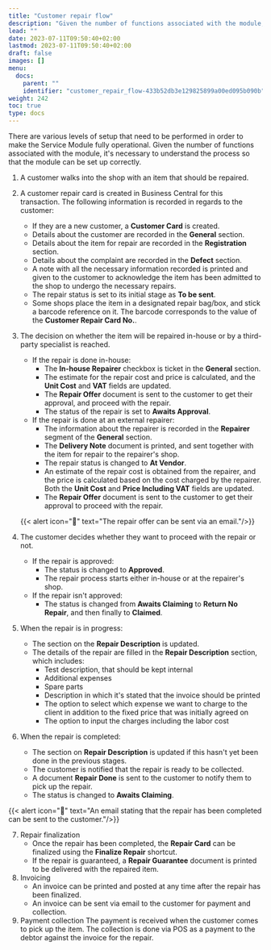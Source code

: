 ```yaml
---
title: "Customer repair flow"
description: "Given the number of functions associated with the module, it's necessary to understand the process so that the module can be set up correctly."
lead: ""
date: 2023-07-11T09:50:40+02:00
lastmod: 2023-07-11T09:50:40+02:00
draft: false
images: []
menu:
  docs:
    parent: ""
    identifier: "customer_repair_flow-433b52db3e129825899a00ed095b090b"
weight: 242
toc: true
type: docs
---
```


There are various levels of setup that need to be performed in order to make the Service Module fully operational. Given the number of functions associated with the module, it's necessary to understand the process so that the module can be set up correctly. 

1. A customer walks into the shop with an item that should be repaired. 
2. A customer repair card is created in Business Central for this transaction. The following information is recorded in regards to the customer:
   - If they are a new customer, a **Customer Card** is created.
   - Details about the customer are recorded in the **General** section. 
   - Details about the item for repair are recorded in the **Registration** section. 
   - Details about the complaint are recorded in the **Defect** section.
   - A note with all the necessary information recorded is printed and given to the customer to acknowledge the item has been admitted to the shop to undergo the necessary repairs.
   - The repair status is set to its initial stage as **To be sent**.
   - Some shops place the item in a designated repair bag/box, and stick a barcode reference on it. The barcode corresponds to the value of the **Customer Repair Card No.**.
3. The decision on whether the item will be repaired in-house or by a third-party specialist is reached. 
   - If the repair is done in-house:
     - The **In-house Repairer** checkbox is ticket in the **General** section. 
     - The estimate for the repair cost and price is calculated, and the **Unit Cost** and **VAT** fields are updated. 
     - The **Repair Offer** document is sent to the customer to get their approval, and proceed with the repair. 
     - The status of the repair is set to **Awaits Approval**.   
   - If the repair is done at an external repairer: 
     - The information about the repairer is recorded in the **Repairer** segment of the **General** section. 
     - The **Delivery Note** document is printed, and sent together with the item for repair to the repairer's shop. 
     - The repair status is changed to **At Vendor**.
     - An estimate of the repair cost is obtained from the repairer, and the price is calculated based on the cost charged by the repairer. Both the **Unit Cost** and **Price Including VAT** fields are updated. 
     - The **Repair Offer** document is sent to the customer to get their approval to proceed with the repair. 

    {{< alert icon="📝" text="The repair offer can be sent via an email."/>}}


4. The customer decides whether they want to proceed with the repair or not. 
   - If the repair is approved: 
     - The status is changed to **Approved**.
     - The repair process starts either in-house or at the repairer's shop. 
   - If the repair isn't approved:
     - The status is changed from **Awaits Claiming** to **Return No Repair**, and then finally to **Claimed**.
5. When the repair is in progress:
   - The section on the **Repair Description** is updated. 
   - The details of the repair are filled in the **Repair Description** section, which includes:
     - Test description, that should be kept internal
     - Additional expenses
     - Spare parts 
     - Description in which it's stated that the invoice should be printed
     - The option to select which expense we want to charge to the client in addition to the fixed price that was initially agreed on
     - The option to input the charges including the labor cost

6. When the repair is completed:
   - The section on **Repair Description** is updated if this hasn't yet been done in the previous stages. 
   - The customer is notified that the repair is ready to be collected. 
   - A document **Repair Done** is sent to the customer to notify them to pick up the repair. 
   - The status is changed to **Awaits Claiming**.     

{{< alert icon="📝" text="An email stating that the repair has been completed can be sent to the customer."/>}}

7. Repair finalization
   - Once the repair has been completed, the **Repair Card** can be finalized using the **Finalize Repair** shortcut. 
   - If the repair is guaranteed, a **Repair Guarantee** document is printed to be delivered with the repaired item. 
8. Invoicing 
   - An invoice can be printed and posted at any time after the repair has been finalized.
   - An invoice can be sent via email to the customer for payment and collection. 
9. Payment collection
    The payment is received when the customer comes to pick up the item. The collection is done via POS as a payment to the debtor against the invoice for the repair. 
